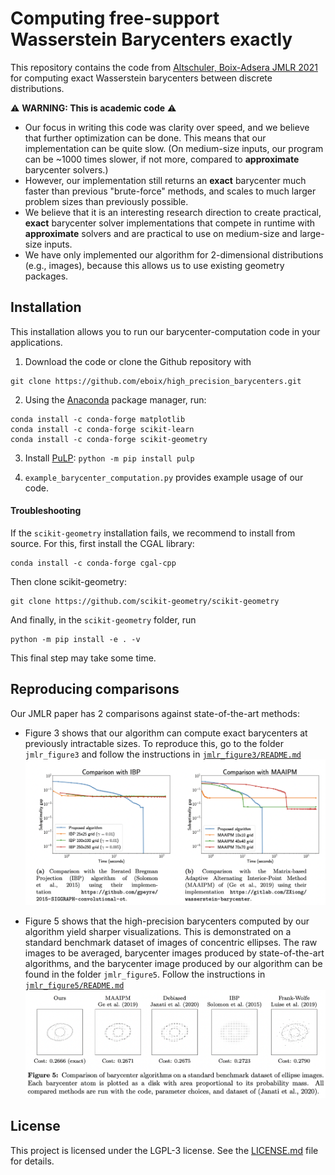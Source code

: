 # Computing free-support Wasserstein Barycenters exactly

This repository contains the code from [Altschuler, Boix-Adsera JMLR 2021](https://jmlr.org/papers/v22/20-588.html) for computing exact Wasserstein barycenters between discrete distributions.

⚠️ **WARNING: This is academic code** ⚠️
* Our focus in writing this code was clarity over speed, and we believe that further optimization can be done. This means that our implementation can be quite slow. (On medium-size inputs, our program can be ~1000 times slower, if not more, compared to **approximate** barycenter solvers.)
* However, our implementation still returns an **exact** barycenter much faster than previous "brute-force" methods, and scales to much larger problem sizes than previously possible.
* We believe that it is an interesting research direction to create practical, **exact** barycenter solver implementations that compete in runtime with **approximate** solvers and are practical to use on medium-size and large-size inputs.
* We have only implemented our algorithm for 2-dimensional distributions (e.g., images), because this allows us to use existing geometry packages.

## Installation

This installation allows you to run our barycenter-computation code in your applications.

1. Download the code or clone the Github repository with
```
git clone https://github.com/eboix/high_precision_barycenters.git
```

2. Using the [Anaconda](https://docs.anaconda.com/anaconda/install/) package manager, run:

```
conda install -c conda-forge matplotlib
conda install -c conda-forge scikit-learn
conda install -c conda-forge scikit-geometry
```

3. Install [PuLP](https://github.com/coin-or/pulp):
`python -m pip install pulp`


4. `example_barycenter_computation.py` provides example usage of our code.



#### Troubleshooting
If the `scikit-geometry` installation fails, we recommend to install from source. For this, first install the CGAL library:
```
conda install -c conda-forge cgal-cpp
```
Then clone scikit-geometry:
```
git clone https://github.com/scikit-geometry/scikit-geometry
```
And finally, in the `scikit-geometry` folder, run
```
python -m pip install -e . -v
```
This final step may take some time.


## Reproducing comparisons

Our JMLR paper has 2 comparisons against state-of-the-art methods:

- Figure 3 shows that our algorithm can compute exact barycenters at previously intractable sizes. To reproduce this, go to the folder `jmlr_figure3` and follow the instructions in [`jmlr_figure3/README.md`](jmlr_figure3)
![Figure 3](jmlr_figure3/paperfig3.png)

- Figure 5 shows that the high-precision barycenters computed by our algorithm yield sharper visualizations. This is demonstrated on a standard benchmark dataset of images of concentric ellipses. The raw images to be averaged, barycenter images produced by state-of-the-art algorithms, and the barycenter image produced by our algorithm can be found in the folder `jmlr_figure5`. Follow the instructions in [`jmlr_figure5/README.md`](jmlr_figure5)
![Figure 5](jmlr_figure5/paperfig5.png)


## License

This project is licensed under the LGPL-3 license. See the [LICENSE.md](LICENSE.md) file for details.
